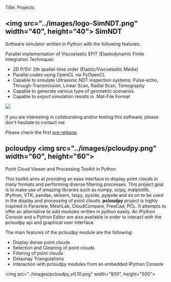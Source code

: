 Title: Projects


## <img src="../images/logo-SimNDT.png" width="40", height="40"> SimNDT  

Software simulator written in Python with the following features:

Parallel implementation of Viscoelastic EFIT (Elastodynamic Finite Integration Technique): 

- 2D P/SV: 2th spatial-time order (Elastic/Viscoelastic Media)
- Parallel codes using OpenCL via PyOpenCL
- Capable to simulate Ultrasonic NDT inspection systems: Pulse-echo, Through-Transmission, Linear Scan, Radial Scan, Tomography 
- Capable to generate various type of geometric scenarios
- Capable to export simulation results in .Mat-File Format

![](../images/SimNDT.gif)


if you are interesting in collaborating and/or testing this software, please don't hesitate to contact me

Please check the first [pre-release](https://github.com/mmolero/SimNDT/releases)


## pcloudpy <img src="../images/pcloudpy.png" width="60", height="60">

Point Cloud Viewer and Processing Toolkit in Python


This toolkit aims at providing an ease interface to display point clouds in many formats and performing diverse filtering processes. 
This project goal is to make use of amazing libraries such as numpy, scipy, matplotlib, IPython, VTK, pandas, sklearn, laspy, pyside, pyqode and so on to be used in the display and processing of point clouds.
**pcloudpy** project is highly inspired in Paraview, MeshLab, CloudCompare, FreeCad, PCL.  It attempts to offer an alternative to add modules written in python easily. 
An IPython Console and a Python Editor are also available in order to interact with the pcloudpy api and graphical user interface.


The main features of the pcloudpy module are the following:

- Display dense point clouds
- Selection and Cleaning of point clouds
- Filtering of point clouds
- Delaunay Triangulations
- Interaction with pcloudpy modules from an embedded IPython Console

<img src="../images/pcloudpy_v0.10.png" width="800", height="500">
